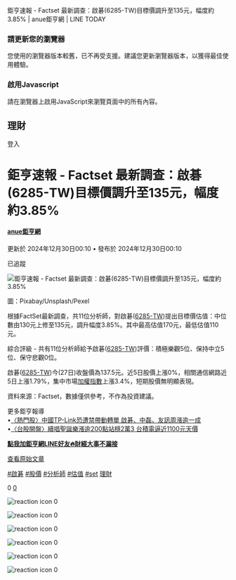 鉅亨速報 - Factset 最新調查：啟碁(6285-TW)目標價調升至135元，幅度約3.85% | anue鉅亨網 | LINE TODAY


### 請更新您的瀏覽器

您使用的瀏覽器版本較舊，已不再受支援。建議您更新瀏覽器版本，以獲得最佳使用體驗。

### 啟用Javascript

請在瀏覽器上啟用JavaScript來瀏覽頁面中的所有內容。

 

## 理財

登入

# 鉅亨速報 - Factset 最新調查：啟碁(6285-TW)目標價調升至135元，幅度約3.85%

#### [anue鉅亨網](/tw/v3/publisher/100140)

更新於 2024年12月30日00:10 • 發布於 2024年12月30日00:10

已追蹤

![鉅亨速報 - Factset 最新調查：啟碁(6285-TW)目標價調升至135元，幅度約3.85%](https://today-obs.line-scdn.net/0hy_fcjEenJnBbGjdmsrRZJ2NMKgFofDx5eSk5Q3hIK0N3NmIvYn91E3ZPflx_LjUme3g6HioSeRAlL2cvZg/w644)

圖：Pixabay/Unsplash/Pexel

根據FactSet最新調查，共11位分析師，對啟碁([6285-TW](https://www.cnyes.com/twstock/6285?utm_source=line&utm_medium=RSS))提出目標價估值：中位數由130元上修至135元，調升幅度3.85%。其中最高估值170元，最低估值110元。

綜合評級 - 共有11位分析師給予啟碁([6285-TW](https://www.cnyes.com/twstock/6285?utm_source=line&utm_medium=RSS))評價：積極樂觀5位、保持中立5位、保守悲觀0位。

啟碁([6285-TW](https://www.cnyes.com/twstock/6285?utm_source=line&utm_medium=RSS))今(27日)收盤價為137.5元。近5日股價上漲0%，相關通信網路近5日上漲1.79%，集中市場[加權指數](https://invest.cnyes.com/index/TWS/TSE01?utm_source=line&utm_medium=RSS)上漲3.4%，短期股價無明顯表現。

資料來源：Factset，數據僅供參考，不作為投資建議。

更多鉅亨報導  
•[〈熱門股〉中國TP-Link恐遭禁帶動轉單 啟碁、中磊、友訊周漲逾一成](https://news.cnyes.com/news/id/5815809?utm_source=line&utm_medium=RSS&utm_campaign=relate)  
•[〈台股開盤〉續唱聖誕樂漲逾200點站穩2萬3 台積電逼近1100元天價](https://news.cnyes.com/news/id/5817542?utm_source=line&utm_medium=RSS&utm_campaign=relate)

**[點我加鉅亨網LINE好友🔥財經大事不漏接](https://bit.ly/3aIkfkf)**

[查看原始文章](https://news.cnyes.com/news/id/5821341?utm_source=line&utm_medium=RSS&utm_campaign=content)

[#啟碁](/tw/v2/tag/dLl2Jg?tag=%E5%95%9F%E7%A2%81)  [#股價](/tw/v2/tag/E7b4Dz?tag=%E8%82%A1%E5%83%B9)  [#分析師](/tw/v2/tag/E7g9j0?tag=%E5%88%86%E6%9E%90%E5%B8%AB)  [#估值](/tw/v2/tag/jdzqlL?tag=%E4%BC%B0%E5%80%BC)  [#set](/tw/v2/tag/Pz7L5G?tag=set)  [理財](/tw/v3/page/finance)

0
   [0](/tw/v2/comment/article/1DNrOep)

![reaction icon]() 
0

![reaction icon]() 
0

![reaction icon]() 
0

![reaction icon]() 
0

![reaction icon]() 
0

![reaction icon]() 
0